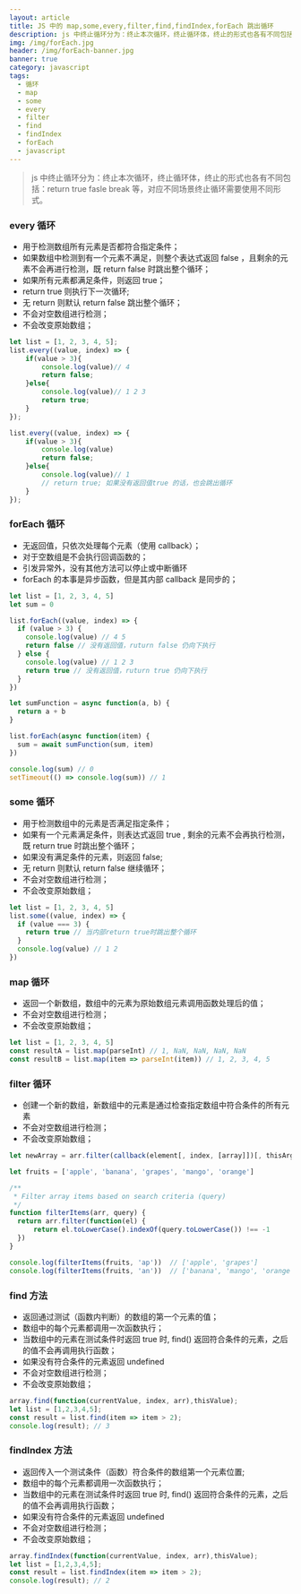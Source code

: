 ```yaml
---
layout: article
title: JS 中的 map,some,every,filter,find,findIndex,forEach 跳出循环
description: js 中终止循环分为：终止本次循环，终止循环体，终止的形式也各有不同包括：return true fasle break 等，对应不同场景终止循环需要使用不同形式
img: /img/forEach.jpg
header: /img/forEach-banner.jpg
banner: true
category: javascript
tags:
  - 循环
  - map
  - some
  - every
  - filter
  - find
  - findIndex
  - forEach
  - javascript
---
```



>  js 中终止循环分为：终止本次循环，终止循环体，终止的形式也各有不同包括：return true fasle break 等，对应不同场景终止循环需要使用不同形式。

### every 循环

- 用于检测数组所有元素是否都符合指定条件；
- 如果数组中检测到有一个元素不满足，则整个表达式返回 false ，且剩余的元素不会再进行检测，既 return false 时跳出整个循环；
- 如果所有元素都满足条件，则返回 true；
- return true 则执行下一次循环;
- 无 return 则默认 return false 跳出整个循环；
- 不会对空数组进行检测；
- 不会改变原始数组；

```js
let list = [1, 2, 3, 4, 5];
list.every((value, index) => {
    if(value > 3){
        console.log(value)// 4
        return false;
    }else{
        console.log(value)// 1 2 3
        return true;
    }
});

list.every((value, index) => {
    if(value > 3){
        console.log(value)
        return false;
    }else{
        console.log(value)// 1
        // return true; 如果没有返回值true 的话，也会跳出循环
    }
});
```

### forEach 循环

- 无返回值，只依次处理每个元素（使用 callback）；
- 对于空数组是不会执行回调函数的；
- 引发异常外，没有其他方法可以停止或中断循环
- forEach 的本事是异步函数，但是其内部 callback 是同步的；

```js
let list = [1, 2, 3, 4, 5]
let sum = 0

list.forEach((value, index) => {
  if (value > 3) {
    console.log(value) // 4 5
    return false // 没有返回值，ruturn false 仍向下执行
  } else {
    console.log(value) // 1 2 3
    return true // 没有返回值，ruturn true 仍向下执行
  }
})

let sumFunction = async function(a, b) {
  return a + b
}

list.forEach(async function(item) {
  sum = await sumFunction(sum, item)
})

console.log(sum) // 0
setTimeout(() => console.log(sum)) // 1
```

### some 循环

- 用于检测数组中的元素是否满足指定条件；
- 如果有一个元素满足条件，则表达式返回 true , 剩余的元素不会再执行检测，既 return true 时跳出整个循环；
- 如果没有满足条件的元素，则返回 false;
- 无 return 则默认 return false 继续循环；
- 不会对空数组进行检测；
- 不会改变原始数组；

```js
let list = [1, 2, 3, 4, 5]
list.some((value, index) => {
  if (value === 3) {
    return true // 当内部return true时跳出整个循环
  }
  console.log(value) // 1 2
})
```

### map 循环

- 返回一个新数组，数组中的元素为原始数组元素调用函数处理后的值；
- 不会对空数组进行检测；
- 不会改变原始数组；

```js
let list = [1, 2, 3, 4, 5]
const resultA = list.map(parseInt) // 1, NaN, NaN, NaN, NaN
const resultB = list.map(item => parseInt(item)) // 1, 2, 3, 4, 5
```

### filter 循环

- 创建一个新的数组，新数组中的元素是通过检查指定数组中符合条件的所有元素
- 不会对空数组进行检测；
- 不会改变原始数组；

```js
let newArray = arr.filter(callback(element[, index, [array]])[, thisArg]);

let fruits = ['apple', 'banana', 'grapes', 'mango', 'orange']

/**
 * Filter array items based on search criteria (query)
 */
function filterItems(arr, query) {
  return arr.filter(function(el) {
      return el.toLowerCase().indexOf(query.toLowerCase()) !== -1
  })
}

console.log(filterItems(fruits, 'ap'))  // ['apple', 'grapes']
console.log(filterItems(fruits, 'an'))  // ['banana', 'mango', 'orange']
```

### find 方法

- 返回通过测试（函数内判断）的数组的第一个元素的值；
- 数组中的每个元素都调用一次函数执行；
- 当数组中的元素在测试条件时返回 true 时, find() 返回符合条件的元素，之后的值不会再调用执行函数；
- 如果没有符合条件的元素返回 undefined
- 不会对空数组进行检测；
- 不会改变原始数组；

```js
array.find(function(currentValue, index, arr),thisValue);
let list = [1,2,3,4,5];
const result = list.find(item => item > 2);
console.log(result); // 3
```

### findIndex 方法

- 返回传入一个测试条件（函数）符合条件的数组第一个元素位置;
- 数组中的每个元素都调用一次函数执行；
- 当数组中的元素在测试条件时返回 true 时, find() 返回符合条件的元素，之后的值不会再调用执行函数；
- 如果没有符合条件的元素返回 undefined
- 不会对空数组进行检测；
- 不会改变原始数组；

```js
array.findIndex(function(currentValue, index, arr),thisValue);
let list = [1,2,3,4,5];
const result = list.findIndex(item => item > 2);
console.log(result); // 2
```
